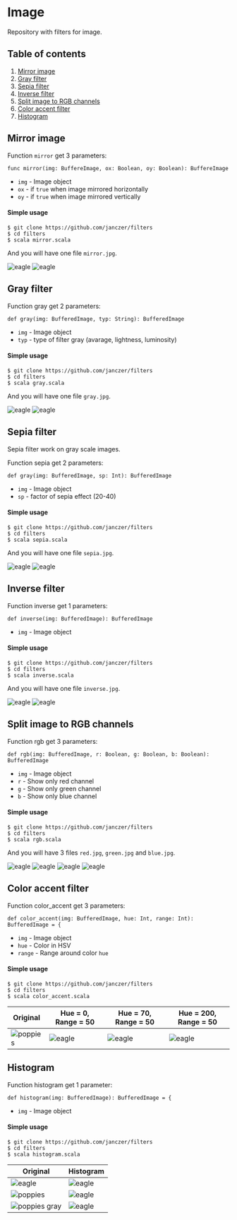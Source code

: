 # Image

Repository with filters for image.

## Table of contents
1. [Mirror image](#mirror-image)
2. [Gray filter](#gray-filter)
3. [Sepia filter](#sepia-filter)
4. [Inverse filter](#inverse-filter)
5. [Split image to RGB channels](#split-image-to-rgb-channels)
6. [Color accent filter](#color-accent-filter)
7. [Histogram](#histogram)


## Mirror image

Function `mirror` get 3 parameters:

```
func mirror(img: BuffereImage, ox: Boolean, oy: Boolean): BuffereImage
```

- `img` - Image object
- `ox` - if `true` when image mirrored horizontally
- `oy` - if `true` when image mirrored vertically

#### Simple usage

```
$ git clone https://github.com/janczer/filters
$ cd filters
$ scala mirror.scala
```

And you will have one file `mirror.jpg`.

![eagle](test.jpg)
![eagle](mirror.jpg)

## Gray filter

Function gray get 2 parameters:

```
def gray(img: BufferedImage, typ: String): BufferedImage
```

- `img` - Image object
- `typ` - type of filter gray (avarage, lightness, luminosity)

#### Simple usage

```
$ git clone https://github.com/janczer/filters
$ cd filters
$ scala gray.scala
```

And you will have one file `gray.jpg`.

![eagle](test.jpg)
![eagle](gray.jpg)

## Sepia filter

Sepia filter work on gray scale images.

Function sepia get 2 parameters:

```
def gray(img: BufferedImage, sp: Int): BufferedImage
```

- `img` - Image object
- `sp` - factor of sepia effect (20-40)

#### Simple usage

```
$ git clone https://github.com/janczer/filters
$ cd filters
$ scala sepia.scala
```

And you will have one file `sepia.jpg`.

![eagle](gray.jpg)
![eagle](sepia.jpg)

## Inverse filter

Function inverse get 1 parameters:

```
def inverse(img: BufferedImage): BufferedImage
```

- `img` - Image object

#### Simple usage

```
$ git clone https://github.com/janczer/filters
$ cd filters
$ scala inverse.scala
```

And you will have one file `inverse.jpg`.

![eagle](test.jpg)
![eagle](inverse.jpg)

## Split image to RGB channels

Function rgb get 3 parameters:

```
def rgb(img: BufferedImage, r: Boolean, g: Boolean, b: Boolean): BufferedImage
```

- `img` - Image object
- `r` - Show only red channel
- `g` - Show only green channel
- `b` - Show only blue channel

#### Simple usage

```
$ git clone https://github.com/janczer/filters
$ cd filters
$ scala rgb.scala
```

And you will have 3 files `red.jpg`, `green.jpg` and `blue.jpg`.

![eagle](test.jpg)
![eagle](red.jpg)
![eagle](green.jpg)
![eagle](blue.jpg)

## Color accent filter

Function color_accent get 3 parameters:

```
def color_accent(img: BufferedImage, hue: Int, range: Int): BufferedImage = {
```

- `img` - Image object
- `hue` - Color in HSV
- `range` - Range around color `hue`

#### Simple usage

```
$ git clone https://github.com/janczer/filters
$ cd filters
$ scala color_accent.scala
```

| Original | Hue = 0, Range = 50 | Hue = 70, Range = 50 | Hue = 200, Range = 50 |
| -------- | ------------------- | -------------------- | --------------------- |
| ![poppies](test2.jpg) | ![eagle](color_accent2.jpg) | ![eagle](color_accent1.jpg) | ![eagle](color_accent.jpg) |

## Histogram

Function histogram get 1 parameter:

```
def histogram(img: BufferedImage): BufferedImage = {
```

- `img` - Image object

#### Simple usage

```
$ git clone https://github.com/janczer/filters
$ cd filters
$ scala histogram.scala
```

| Original | Histogram |
| -------- | ------------------- |
| ![eagle](test.jpg) | ![eagle](histogram.jpg) |
| ![poppies](test2.jpg) | ![eagle](histogram2.jpg) |
| ![poppies gray](gray2.jpg) | ![eagle](histogram_gray.jpg) |

